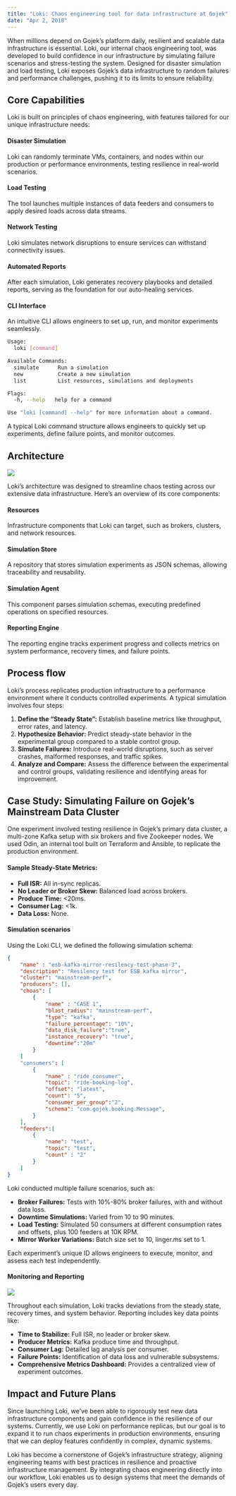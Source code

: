 ```yaml
---
title: "Loki: Chaos engineering tool for data infrastructure at Gojek"
date: "Apr 2, 2018"
---
```


When millions depend on Gojek’s platform daily, resilient and scalable data infrastructure is essential. Loki, our internal chaos engineering tool, was developed to build confidence in our infrastructure by simulating failure scenarios and stress-testing the system. Designed for disaster simulation and load testing, Loki exposes Gojek’s data infrastructure to random failures and performance challenges, pushing it to its limits to ensure reliability.

## Core Capabilities

Loki is built on principles of chaos engineering, with features tailored for our unique infrastructure needs:

#### Disaster Simulation

Loki can randomly terminate VMs, containers, and nodes within our production or performance environments, testing resilience in real-world scenarios.

#### Load Testing

The tool launches multiple instances of data feeders and consumers to apply desired loads across data streams.

#### Network Testing

Loki simulates network disruptions to ensure services can withstand connectivity issues.

#### Automated Reports

After each simulation, Loki generates recovery playbooks and detailed reports, serving as the foundation for our auto-healing services.

#### CLI Interface

An intuitive CLI allows engineers to set up, run, and monitor experiments seamlessly.

```sh
Usage:
  loki [command]

Available Commands:
  simulate      Run a simulation
  new           Create a new simulation
  list          List resources, simulations and deployments

Flags:
  -h, --help   help for a command

Use "loki [command] --help" for more information about a command.
```

A typical Loki command structure allows engineers to quickly set up experiments, define failure points, and monitor outcomes.

## Architecture

![](/img/loki_Arch.png)

Loki’s architecture was designed to streamline chaos testing across our extensive data infrastructure. Here’s an overview of its core components:

#### Resources

Infrastructure components that Loki can target, such as brokers, clusters, and network resources.

#### Simulation Store

A repository that stores simulation experiments as JSON schemas, allowing traceability and reusability.

#### Simulation Agent

This component parses simulation schemas, executing predefined operations on specified resources.

#### Reporting Engine

The reporting engine tracks experiment progress and collects metrics on system performance, recovery times, and failure points.

## Process flow

Loki’s process replicates production infrastructure to a performance environment where it conducts controlled experiments. A typical simulation involves four steps:

1. **Define the “Steady State”:** Establish baseline metrics like throughput, error rates, and latency.
2. **Hypothesize Behavior:** Predict steady-state behavior in the experimental group compared to a stable control group.
3. **Simulate Failures:** Introduce real-world disruptions, such as server crashes, malformed responses, and traffic spikes.
4. **Analyze and Compare:** Assess the difference between the experimental and control groups, validating resilience and identifying areas for improvement.

## Case Study: Simulating Failure on Gojek’s Mainstream Data Cluster

One experiment involved testing resilience in Gojek’s primary data cluster, a multi-zone Kafka setup with six brokers and five Zookeeper nodes. We used Odin, an internal tool built on Terraform and Ansible, to replicate the production environment.

#### Sample Steady-State Metrics:

- **Full ISR:** All in-sync replicas.
- **No Leader or Broker Skew:** Balanced load across brokers.
- **Produce Time:** <20ms.
- **Consumer Lag:** <1k.
- **Data Loss:** None.

#### Simulation scenarios

Using the Loki CLI, we defined the following simulation schema:

```json
{
    "name" : "esb-kafka-mirror-resilency-test-phase-3",
    "description": "Resilency test for ESB kafka mirror",
    "cluster": "mainstream-perf",
    "producers": [],
    "choas": [
        {
            "name" : "CASE 1",
            "blast_radius": "mainstream-perf",
            "type": "kafka",
            "failure_percentage": "10%",
            "data_disk_failure":"true",
            "instance_recovery": "true",
            "downtime":"20m"
        }
    ]
    "consumers": [
        {
            "name" : "ride_consumer",
            "topic": "ride-booking-log",
            "offset": "latest",
            "count": "5",
            "consumer_per_group":"2",
            "schema": "com.gojek.booking.Message",
        }
    ],
    "feeders":[
        {
            "name": "test",
            "topic": "test",
            "count" : "2"
        }
    ]
}
```

Loki conducted multiple failure scenarios, such as:

- **Broker Failures:** Tests with 10%-80% broker failures, with and without data loss.
- **Downtime Simulations:** Varied from 10 to 90 minutes.
- **Load Testing:** Simulated 50 consumers at different consumption rates and offsets, plus 100 feeders at 10K RPM.
- **Mirror Worker Variations:** Batch size set to 10, linger.ms set to 1.

Each experiment’s unique ID allows engineers to execute, monitor, and assess each test independently.

#### Monitoring and Reporting

![](/img/loki_met.png)

Throughout each simulation, Loki tracks deviations from the steady state, recovery times, and system behavior. Reporting includes key data points like:

- **Time to Stabilize:** Full ISR, no leader or broker skew.
- **Producer Metrics:** Kafka produce time and throughput.
- **Consumer Lag:** Detailed lag analysis per consumer.
- **Failure Points:** Identification of data loss and vulnerable subsystems.
- **Comprehensive Metrics Dashboard:** Provides a centralized view of experiment outcomes.

## Impact and Future Plans

Since launching Loki, we’ve been able to rigorously test new data infrastructure components and gain confidence in the resilience of our systems. Currently, we use Loki on performance replicas, but our goal is to expand it to run chaos experiments in production environments, ensuring that we can deploy features confidently in complex, dynamic systems.

Loki has become a cornerstone of Gojek’s infrastructure strategy, aligning engineering teams with best practices in resilience and proactive infrastructure management. By integrating chaos engineering directly into our workflow, Loki enables us to design systems that meet the demands of Gojek’s users every day.
